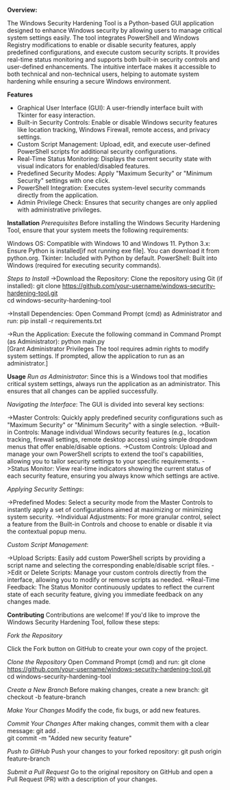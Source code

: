 **Overview:**

The Windows Security Hardening Tool is a Python-based GUI application designed to enhance Windows security by allowing users to manage critical system settings easily. The tool integrates PowerShell and Windows Registry modifications to enable or disable security features, apply predefined configurations, and execute custom security scripts.
It provides real-time status monitoring and supports both built-in security controls and user-defined enhancements. The intuitive interface makes it accessible to both technical and non-technical users, helping to automate system hardening while ensuring a secure Windows environment.

**Features**
* Graphical User Interface (GUI): A user-friendly interface built with Tkinter for easy interaction.
* Built-in Security Controls: Enable or disable Windows security features like location tracking, Windows Firewall, remote access, and privacy settings.
* Custom Script Management: Upload, edit, and execute user-defined PowerShell scripts for additional security configurations.
* Real-Time Status Monitoring: Displays the current security state with visual indicators for enabled/disabled features.
* Predefined Security Modes: Apply "Maximum Security" or "Minimum Security" settings with one click.
* PowerShell Integration: Executes system-level security commands directly from the application.
* Admin Privilege Check: Ensures that security changes are only applied with administrative privileges.

**Installation**
*Prerequisites*
Before installing the Windows Security Hardening Tool, ensure that your system meets the following requirements:

Windows OS: Compatible with Windows 10 and Windows 11.
Python 3.x: Ensure Python is installed[if not running exe file]. You can download it from python.org.
Tkinter: Included with Python by default.
PowerShell: Built into Windows (required for executing security commands).

*Steps to Install*
->Download the Repository:
Clone the repository using Git (if installed):
git clone https://github.com/your-username/windows-security-hardening-tool.git  
cd windows-security-hardening-tool  

->Install Dependencies:
Open Command Prompt (cmd) as Administrator and run:
pip install -r requirements.txt  

->Run the Application:
Execute the following command in Command Prompt (as Administrator):
python main.py  
[Grant Administrator Privileges
The tool requires admin rights to modify system settings. If prompted, allow the application to run as an administrator.]

**Usage**
*Run as Administrator*:
Since this is a Windows tool that modifies critical system settings, always run the application as an administrator. This ensures that all changes can be applied successfully.

*Navigating the Interface*:
The GUI is divided into several key sections:

->Master Controls: Quickly apply predefined security configurations such as "Maximum Security" or "Minimum Security" with a single selection.
->Built-in Controls: Manage individual Windows security features (e.g., location tracking, firewall settings, remote desktop access) using simple dropdown menus that offer enable/disable options.
->Custom Controls: Upload and manage your own PowerShell scripts to extend the tool's capabilities, allowing you to tailor security settings to your specific requirements.
->Status Monitor: View real-time indicators showing the current status of each security feature, ensuring you always know which settings are active.

*Applying Security Settings*:

->Predefined Modes: Select a security mode from the Master Controls to instantly apply a set of configurations aimed at maximizing or minimizing system security.
->Individual Adjustments: For more granular control, select a feature from the Built-in Controls and choose to enable or disable it via the contextual popup menu.

*Custom Script Management*:

->Upload Scripts: Easily add custom PowerShell scripts by providing a script name and selecting the corresponding enable/disable script files.
->Edit or Delete Scripts: Manage your custom controls directly from the interface, allowing you to modify or remove scripts as needed.
->Real-Time Feedback: The Status Monitor continuously updates to reflect the current state of each security feature, giving you immediate feedback on any changes made.

**Contributing**
Contributions are welcome! If you'd like to improve the Windows Security Hardening Tool, follow these steps:

*Fork the Repository*

Click the Fork button on GitHub to create your own copy of the project.

*Clone the Repository*
Open Command Prompt (cmd) and run:
git clone https://github.com/your-username/windows-security-hardening-tool.git  
cd windows-security-hardening-tool  

*Create a New Branch*
Before making changes, create a new branch:
git checkout -b feature-branch  

*Make Your Changes*
Modify the code, fix bugs, or add new features.

*Commit Your Changes*
After making changes, commit them with a clear message:
git add .  
git commit -m "Added new security feature"  

*Push to GitHub*
Push your changes to your forked repository:
git push origin feature-branch  

*Submit a Pull Request*
Go to the original repository on GitHub and open a Pull Request (PR) with a description of your changes.


